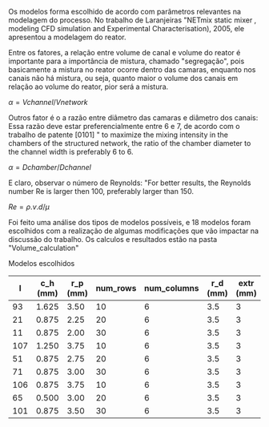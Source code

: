 Os modelos forma escolhido de acordo com parâmetros relevantes na modelagem do processo.
No trabalho de Laranjeiras "NETmix static mixer , modeling CFD simulation and Experimental Characterisation), 2005, ele apresentou a modelagem do reator.

Entre os fatores, a relação entre volume de canal e volume do reator é importante para a importância de mistura, chamado "segregação", pois basicamente a mistura no reator ocorre dentro das camaras, enquanto nos canais não há mistura, ou seja, quanto maior o volume dos canais em relação ao volume do reator, pior será a mistura. 

 $α = Vchannel / Vnetwork$

Outros fator é o a razão entre diâmetro das camaras e diâmetro dos canais:
Essa razão deve estar preferencialmente entre 6 e 7, de acordo com o trabalho de patente [0101] " to maximize the mixing intensity in the chambers of the structured network, the ratio of the chamber diameter to the channel width is preferably 6 to 6. 

$α = Dchamber / Dchannel$

E claro, observar o número de Reynolds:
"For better results, the Reynolds number Re is larger then 100, preferably larger than 150. 

$Re = ρ . v . d / μ$

Foi feito uma análise dos tipos de modelos possíveis, e 18 modelos foram escolhidos com a realização de algumas modificações que vão impactar na discussão do trabalho. 
Os calculos e resultados estão na pasta "Volume_calculation"

Modelos escolhidos


|I	|c_h (mm)|	r_p (mm)|	num_rows	|num_columns|	r_d (mm)|	extr (mm)|	Volume (mm^3)|	Vol_ratio|	cc_ratio|
|----------|----------|----------|----------|----------|----------|----------|----------|-----------|------|
|93	|1.625|	3.50|	10|	6|	3.5|	3|	13494.495639|	0.101662|	4.307692|
|21	|0.875	|2.25	|20	|6	|3.5	|3	|19460.100295	|0.142161	|5.142857|
|11	|0.875	|2.00	|30	|6	|3.5	|3	|28132.473672	|0.163721	|4.571429|
|107	|1.250	|3.75	|10	|6	|3.5	|3	|14015.699879	|0.061940	|6.000000|
|51	|0.875	|2.75	|20	|6	|3.5	|3	|21786.175287	|0.103970	|6.285714|
|71	|0.875	|3.00	|30	|6	|3.5	|3	|35084.053632	|0.087651	|6.857143|
|106	|0.875	|3.75	|10	|6	|3.5	|3	|13746.534824	|0.043572	|8.571429|
|65	|0.500	|3.00	|20	|6	|3.5	|3	|22290.524512	|0.051308	|12.000000|
|101|	0.875	|3.50	|30	|6	|3.5	|3	|39833.966577	|0.058030	|8.000000|

